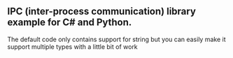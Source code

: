 ## IPC (inter-process communication) library example for C# and Python.
The default code only contains support for string but you can easily make it support multiple types with a little bit of work
